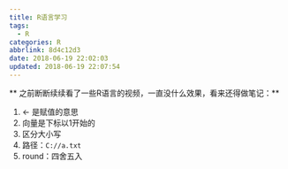 ```yaml
---
title: R语言学习
tags:
  - R
categories: R
abbrlink: 8d4c12d3
date: 2018-06-19 22:02:03
updated: 2018-06-19 22:07:54
---
```

** 之前断断续续看了一些R语言的视频，一直没什么效果，看来还得做笔记：**

1. <- 是赋值的意思
2. 向量是下标以1开始的
3. 区分大小写
4. 路径：`C://a.txt`
5. round：四舍五入